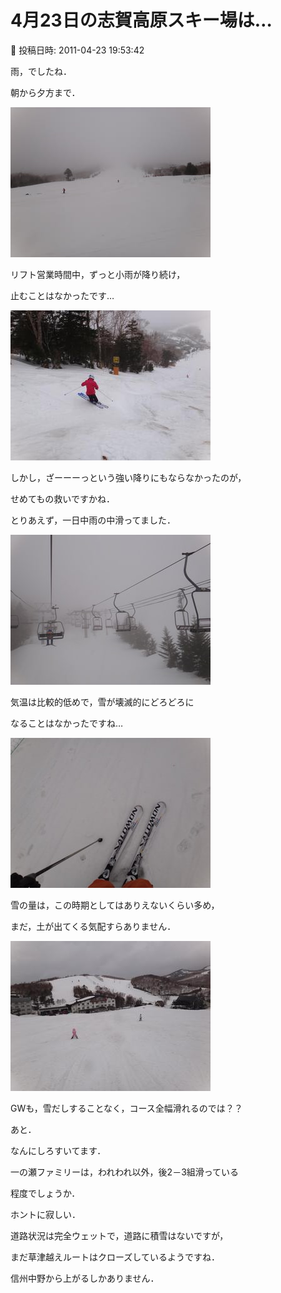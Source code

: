 # 4月23日の志賀高原スキー場は…

📅 投稿日時: 2011-04-23 19:53:42

雨，でしたね．


朝から夕方まで．




![533857b8c3870844366be13eb005efc3.jpg](images/533857b8c3870844366be13eb005efc3.jpg)







リフト営業時間中，ずっと小雨が降り続け，


止むことはなかったです…




![c1df7a4875a8dbaf581fe6b983f21f68.jpg](images/c1df7a4875a8dbaf581fe6b983f21f68.jpg)







しかし，ざーーーっという強い降りにもならなかったのが，


せめてもの救いですかね．





とりあえず，一日中雨の中滑ってました．




![c2c3db832f08ce4fd560ee06904136ee.jpg](images/c2c3db832f08ce4fd560ee06904136ee.jpg)







気温は比較的低めで，雪が壊滅的にどろどろに


なることはなかったですね…




![c2d9b71a46ace96e8c63535200662473.jpg](images/c2d9b71a46ace96e8c63535200662473.jpg)




雪の量は，この時期としてはありえないくらい多め，


まだ，土が出てくる気配すらありません．




![031f6a9b90c7c8de6887b0c4c29f83ea.jpg](images/031f6a9b90c7c8de6887b0c4c29f83ea.jpg)




GWも，雪だしすることなく，コース全幅滑れるのでは？？





あと．


なんにしろすいてます．


一の瀬ファミリーは，われわれ以外，後2－3組滑っている


程度でしょうか．


ホントに寂しい．





道路状況は完全ウェットで，道路に積雪はないですが，


まだ草津越えルートはクローズしているようですね．


信州中野から上がるしかありません．
